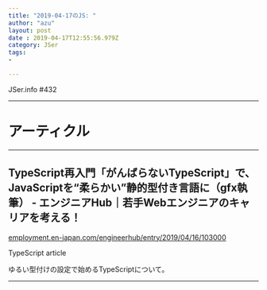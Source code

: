 ```yaml
---
title: "2019-04-17のJS: "
author: "azu"
layout: post
date : 2019-04-17T12:55:56.979Z
category: JSer
tags:
-

---
```


JSer.info #432

----

<h1 class="site-genre">アーティクル</h1>

----

## TypeScript再入門「がんばらないTypeScript」で、JavaScriptを“柔らかい”静的型付き言語に（gfx執筆） - エンジニアHub｜若手Webエンジニアのキャリアを考える！
[employment.en-japan.com/engineerhub/entry/2019/04/16/103000](https://employment.en-japan.com/engineerhub/entry/2019/04/16/103000 "TypeScript再入門「がんばらないTypeScript」で、JavaScriptを“柔らかい”静的型付き言語に（gfx執筆） - エンジニアHub｜若手Webエンジニアのキャリアを考える！")
<p class="jser-tags jser-tag-icon"><span class="jser-tag">TypeScript</span> <span class="jser-tag">article</span></p>

ゆるい型付けの設定で始めるTypeScriptについて。


----
